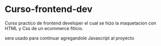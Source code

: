 # Curso-frontend-dev
Curso practico de frontend developer el cual se hizo la maquetacion con HTML y Css de un ecommerce fiticio.

sera usado para continuar agregandole Javascript al proyecto
